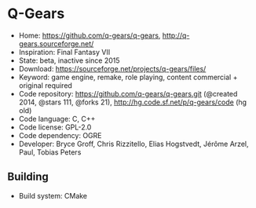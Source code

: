 # Q-Gears

- Home: https://github.com/q-gears/q-gears, http://q-gears.sourceforge.net/
- Inspiration: Final Fantasy VII
- State: beta, inactive since 2015
- Download: https://sourceforge.net/projects/q-gears/files/
- Keyword: game engine, remake, role playing, content commercial + original required
- Code repository: https://github.com/q-gears/q-gears.git (@created 2014, @stars 111, @forks 21), http://hg.code.sf.net/p/q-gears/code (hg old)
- Code language: C, C++
- Code license: GPL-2.0
- Code dependency: OGRE
- Developer: Bryce Groff, Chris Rizzitello, Elias Hogstvedt, Jérôme Arzel, Paul, Tobias Peters

## Building

- Build system: CMake
